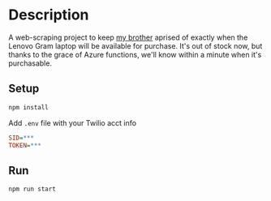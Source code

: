 # Description
A web-scraping project to keep [my brother](https://github.com/kylemit) aprised of exactly when the Lenovo Gram laptop will be available for purchase. It's out of stock now, but thanks to the grace of Azure functions, we'll know within a minute when it's purchasable.

## Setup

```bash
npm install
```

Add `.env` file with your Twilio acct info

```ini
SID=***
TOKEN=***
```

## Run

```bash
npm run start
```
